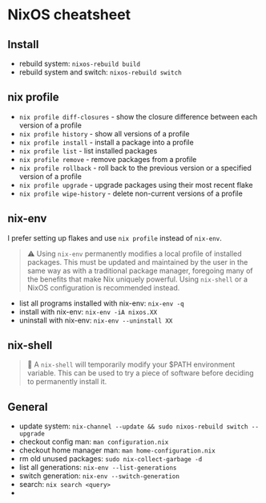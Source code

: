 # NixOS cheatsheet

## Install

* rebuild system: `nixos-rebuild build`
* rebuild system and switch: `nixos-rebuild switch` 

## nix profile

* `nix profile diff-closures` - show the closure difference between each version of a profile
* `nix profile history` - show all versions of a profile
* `nix profile install` - install a package into a profile
* `nix profile list` - list installed packages
* `nix profile remove` - remove packages from a profile
* `nix profile rollback` - roll back to the previous version or a specified version of a profile
* `nix profile upgrade` - upgrade packages using their most recent flake
* `nix profile wipe-history` - delete non-current versions of a profile

## nix-env

I prefer setting up flakes and use `nix profile` instead of `nix-env`.

> ⚠️  Using `nix-env` permanently modifies a local profile of installed packages. This must be updated and maintained by the user in the same way as with a traditional package manager, foregoing many of the benefits that make Nix uniquely powerful. Using `nix-shell` or a NixOS configuration is recommended instead.

* list all programs installed with nix-env: `nix-env -q`
* install with nix-env: `nix-env -iA nixos.XX`
* uninstall with nix-env: `nix-env --uninstall XX`

## nix-shell

> 🧐 A `nix-shell` will temporarily modify your \$PATH environment variable. This can be used to try a piece of software before deciding to permanently install it.

## General

* update system: `nix-channel --update && sudo nixos-rebuild switch --upgrade`
* checkout config man: `man configuration.nix`
* checkout home manager man: `man home-configuration.nix`
* rm old unused packages: `sudo nix-collect-garbage -d`
* list all generations: `nix-env --list-generations`
* switch generation: `nix-env --switch-generation`
* search: `nix search <query>`
* 
